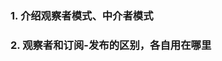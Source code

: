 ### 1. 介绍观察者模式、中介者模式

### 2. 观察者和订阅-发布的区别，各自用在哪里

### 

### 

### 

### 

### 

### 

### 

### 

### 

### 

### 

### 

### 

### 

### 

### 

### 

### 

### 

### 

### 

### 

### 

### 

### 

### 

### 

### 